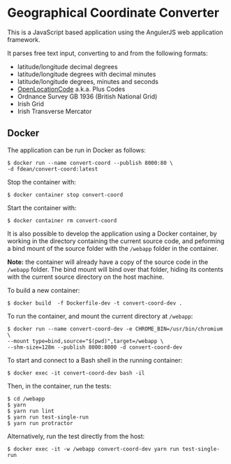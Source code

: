 # Geographical Coordinate Converter

This is a JavaScript based application using the AngulerJS web application
framework.

It parses free text input, converting to and from the following formats:

- latitude/longitude decimal degrees
- latitude/longitude degrees with decimal minutes
- latitude/longitude degrees, minutes and seconds
- [OpenLocationCode][olc] a.k.a. Plus Codes
- Ordnance Survey GB 1936 (British National Grid)
- Irish Grid
- Irish Transverse Mercator

[olc]: https://en.wikipedia.org/wiki/Open_Location_Code
[trip-web-client]: https://github.com/frankdean/trip-web-client

## Docker

The application can be run in Docker as follows:

	$ docker run --name convert-coord --publish 8000:80 \
	-d fdean/convert-coord:latest

Stop the container with:

	$ docker container stop convert-coord

Start the container with:

	$ docker container rm convert-coord

It is also possible to develop the application using a Docker
container, by working in the directory containing the current source
code, and peforming a bind mount of the source folder with the
`/webapp` folder in the container.

**Note:** the container will already have a copy of the source code in
the `/webapp` folder.  The bind mount will bind over that folder,
hiding its contents with the current source directory on the host
machine.

To build a new container:

	$ docker build  -f Dockerfile-dev -t convert-coord-dev .

To run the container, and mount the current directory at `/webapp`:

	$ docker run --name convert-coord-dev -e CHROME_BIN=/usr/bin/chromium \
	--mount type=bind,source="$(pwd)",target=/webapp \
	--shm-size=128m --publish 8000:8000 -d convert-coord-dev

To start and connect to a Bash shell in the running container:

	$ docker exec -it convert-coord-dev bash -il

Then, in the container, run the tests:

	$ cd /webapp
	$ yarn
	$ yarn run lint
	$ yarn run test-single-run
	$ yarn run protractor

Alternatively, run the test directly from the host:

	$ docker exec -it -w /webapp convert-coord-dev yarn run test-single-run
